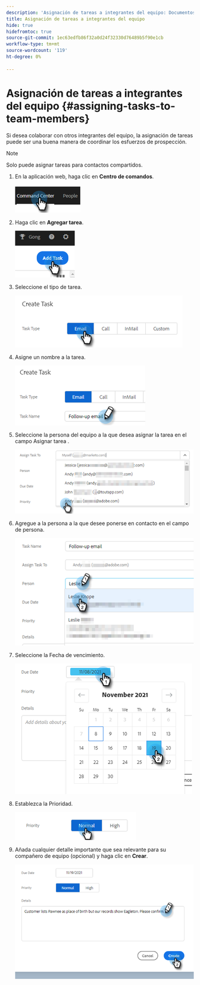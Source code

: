 ```yaml
---
description: 'Asignación de tareas a integrantes del equipo: Documentos de Marketo: Documentación del producto'
title: Asignación de tareas a integrantes del equipo
hide: true
hidefromtoc: true
source-git-commit: 1ec63edfb86f32a0d24f32330d76489b5f90e1cb
workflow-type: tm+mt
source-wordcount: '119'
ht-degree: 0%

---
```


# Asignación de tareas a integrantes del equipo {#assigning-tasks-to-team-members}

Si desea colaborar con otros integrantes del equipo, la asignación de tareas puede ser una buena manera de coordinar los esfuerzos de prospección.

>[!NOTE]
>
>Solo puede asignar tareas para contactos compartidos.

1. En la aplicación web, haga clic en **Centro de comandos**.

   ![](assets/assigning-tasks-to-team-members-1.png)

1. Haga clic en **Agregar tarea**.

   ![](assets/assigning-tasks-to-team-members-2.png)

1. Seleccione el tipo de tarea.

   ![](assets/assigning-tasks-to-team-members-3.png)

1. Asigne un nombre a la tarea.

   ![](assets/assigning-tasks-to-team-members-4.png)

1. Seleccione la persona del equipo a la que desea asignar la tarea en el campo Asignar tarea .

   ![](assets/assigning-tasks-to-team-members-5.png)

1. Agregue a la persona a la que desee ponerse en contacto en el campo de persona.

   ![](assets/assigning-tasks-to-team-members-6.png)

1. Seleccione la Fecha de vencimiento.

   ![](assets/assigning-tasks-to-team-members-7.png)

1. Establezca la Prioridad.

   ![](assets/assigning-tasks-to-team-members-8.png)

1. Añada cualquier detalle importante que sea relevante para su compañero de equipo (opcional) y haga clic en **Crear**.

   ![](assets/assigning-tasks-to-team-members-9.png)
